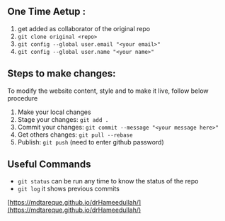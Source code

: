 ## One Time Aetup : 
1. get added as collaborator of the original repo  
2. `git clone original <repo>`  
3. `git config --global user.email "<your email>"`  
4. `git config --global user.name "<your name>"`  

## Steps to make changes:
To modify the website content, style and to make it live, follow below procedure

1. Make your local changes   
2. Stage your changes: `git add .`  
3. Commit your changes: `git commit --message "<your message here>"`  
4. Get others changes: `git pull --rebase`  
5. Publish: `git push` (need to enter github password)    

## Useful Commands
- `git status` can be run any time to know the status of the repo   
- `git log` it shows previous commits    

[https://mdtareque.github.io/drHameedullah/](https://mdtareque.github.io/drHameedullah/)